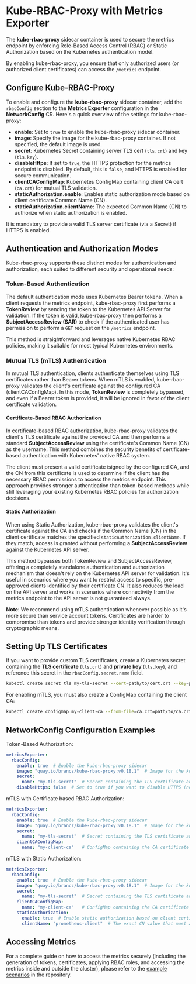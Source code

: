 # Kube-RBAC-Proxy with Metrics Exporter

The **kube-rbac-proxy** sidecar container is used to secure the metrics endpoint by enforcing Role-Based Access Control (RBAC) or Static Authorization based on the Kubernetes authentication model.

By enabling kube-rbac-proxy, you ensure that only authorized users (or authorized client certificates) can access the `/metrics` endpoint.

## Configure Kube-RBAC-Proxy

To enable and configure the **kube-rbac-proxy** sidecar container, add the `rbacConfig` section to the **Metrics Exporter** configuration in the **NetworkConfig** CR. Here's a quick overview of the settings for kube-rbac-proxy:

- **enable**: Set to `true` to enable the kube-rbac-proxy sidecar container.
- **image**: Specify the image for the kube-rbac-proxy container. If not specified, the default image is used.
- **secret**: Kubernetes Secret containing server TLS cert (`tls.crt`) and key (`tls.key`).
- **disableHttps**: If set to `true`, the HTTPS protection for the metrics endpoint is disabled. By default, this is `false`, and HTTPS is enabled for secure communication.
- **clientCAConfigMap**: Kubernetes ConfigMap containing client CA cert (`ca.crt`) for mutual TLS validation.
- **staticAuthorization.enable**: Enables static authorization mode based on client certificate Common Name (CN).
- **staticAuthorization.clientName**: The expected Common Name (CN) to authorize when static authorization is enabled.

It is mandatory to provide a valid TLS server certificate (via a Secret) if HTTPS is enabled.

## Authentication and Authorization Modes

Kube-rbac-proxy supports these distinct modes for authentication and authorization, each suited to different security and operational needs:

### Token-Based Authentication

The default authentication mode uses Kubernetes Bearer tokens. When a client requests the metrics endpoint, kube-rbac-proxy first performs a **TokenReview** by sending the token to the Kubernetes API Server for validation. If the token is valid, kube-rbac-proxy then performs a **SubjectAccessReview (SAR)** to check if the authenticated user has permission to perform a `GET` request on the `/metrics` endpoint.

This method is straightforward and leverages native Kubernetes RBAC policies, making it suitable for most typical Kubernetes environments.

### Mutual TLS (mTLS) Authentication

In mutual TLS authentication, clients authenticate themselves using TLS certificates rather than Bearer tokens. When mTLS is enabled, kube-rbac-proxy validates the client's certificate against the configured CA (clientCAConfigMap). In this mode, **TokenReview** is completely bypassed, and even if a Bearer token is provided, it will be ignored in favor of the client certificate validation.

#### Certificate-Based RBAC Authorization

In certificate-based RBAC authorization, kube-rbac-proxy validates the client's TLS certificate against the provided CA and then performs a standard **SubjectAccessReview** using the certificate's Common Name (CN) as the username. This method combines the security benefits of certificate-based authentication with Kubernetes' native RBAC system.

The client must present a valid certificate isigned by the configured CA, and the CN from this certificate is used to determine if the client has the necessary RBAC permissions to access the metrics endpoint. This approach provides stronger authentication than token-based methods while still leveraging your existing Kubernetes RBAC policies for authorization decisions.

#### Static Authorization

When using Static Authorization, kube-rbac-proxy validates the client's certificate against the CA and checks if the Common Name (CN) in the client certificate matches the specified `staticAuthorization.clientName`. If they match, access is granted without performing a **SubjectAccessReview** against the Kubernetes API server.

This method bypasses both TokenReview and SubjectAccessReview, offering a completely standalone authentication and authorization mechanism that doesn't rely on the Kubernetes API server for validation. It's useful in scenarios where you want to restrict access to specific, pre-approved clients identified by their certificate CN. It also reduces the load on the API server and works in scenarios where connectivity from the metrics endpoint to the API server is not guaranteed always.

**Note**: We recommend using mTLS authentication whenever possible as it's more secure than service account tokens. Certificates are harder to compromise than tokens and provide stronger identity verification through cryptographic means.

## Setting Up TLS Certificates

If you want to provide custom TLS certificates, create a Kubernetes secret containing the **TLS certificate** (`tls.crt`) and **private key** (`tls.key`), and reference this secret in the `rbacConfig.secret.name` field.

```bash
kubectl create secret tls my-tls-secret --cert=path/to/cert.crt --key=path/to/cert.key -n kube-amd-network
```

For enabling mTLS, you must also create a ConfigMap containing the client CA:

```bash
kubectl create configmap my-client-ca --from-file=ca.crt=path/to/ca.crt -n kube-amd-network
```

## NetworkConfig Configuration Examples

Token-Based Authorization:
```yaml
metricsExporter:
  rbacConfig:
    enable: true  # Enable the kube-rbac-proxy sidecar
    image: "quay.io/brancz/kube-rbac-proxy:v0.18.1"  # Image for the kube-rbac-proxy sidecar container
    secret:
      name: "my-tls-secret"  # Secret containing the TLS certificate and key
    disableHttps: false  # Set to true if you want to disable HTTPS (not recommended)
```

mTLS with Certificate based RBAC Authorization:
```yaml
metricsExporter:
  rbacConfig:
    enable: true  # Enable the kube-rbac-proxy sidecar
    image: "quay.io/brancz/kube-rbac-proxy:v0.18.1"  # Image for the kube-rbac-proxy sidecar container
    secret:
      name: "my-tls-secret"  # Secret containing the TLS certificate and key
    clientCAConfigMap:
      name: "my-client-ca"   # ConfigMap containing the CA certificate that issued the client certificate
```

mTLS with Static Authorization:
```yaml
metricsExporter:
  rbacConfig:
    enable: true  # Enable the kube-rbac-proxy sidecar
    image: "quay.io/brancz/kube-rbac-proxy:v0.18.1"  # Image for the kube-rbac-proxy sidecar container
    secret:
      name: "my-tls-secret"  # Secret containing the TLS certificate and key
    clientCAConfigMap:
      name: "my-client-ca"   # ConfigMap containing the CA certificate that issued the client certificate
    staticAuthorization:
      enable: true  # Enable static authorization based on client certificate CN
      clientName: "prometheus-client"  # The exact CN value that must appear in the client certificate to grant access
```

## Accessing Metrics

For a complete guide on how to access the metrics securely (including the generation of tokens, certificates, applying RBAC roles, and accessing the metrics inside and outside the cluster), please refer to the [example scenarios](../../example/metrics-exporter/) in the repository.
